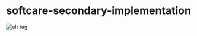# softcare-secondary-implementation


![alt tag](https://github.com/seaclouds-atos/softcare-secondary-implementation/tree/master/readme/seaclouds-softcare.png)
